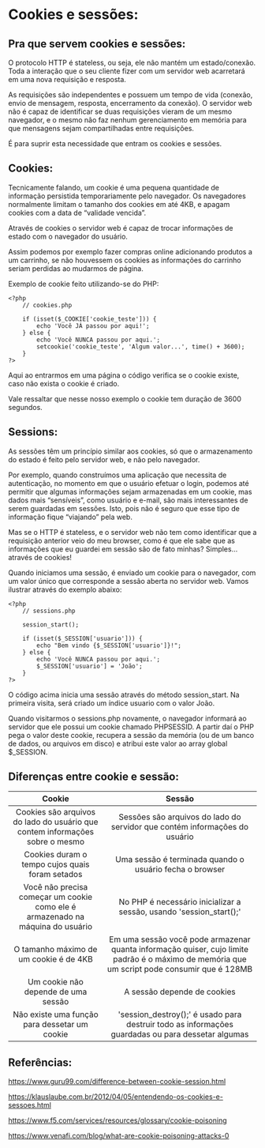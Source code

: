 # Cookies e sessões:
## Pra que servem cookies e sessões:
O protocolo HTTP é stateless, ou seja, ele não mantém um estado/conexão. Toda a interação que o seu cliente fizer com um servidor web acarretará em uma nova requisição e resposta.

As requisições são independentes e possuem um tempo de vida (conexão, envio de mensagem, resposta, encerramento da conexão). O servidor web não é capaz de identificar se duas requisições vieram de um mesmo navegador, e o mesmo não faz nenhum gerenciamento em memória para que mensagens sejam compartilhadas entre requisições.

É para suprir esta necessidade que entram os cookies e sessões.

## Cookies:
Tecnicamente falando, um cookie é uma pequena quantidade de informação persistida temporariamente pelo navegador. Os navegadores normalmente limitam o tamanho dos cookies em até 4KB, e apagam cookies com a data de “validade vencida”.

Através de cookies o servidor web é capaz de trocar informações de estado com o navegador do usuário. 

Assim podemos por exemplo fazer compras online adicionando produtos a um carrinho, se não houvessem os cookies as informações do carrinho seriam perdidas ao mudarmos de página.

Exemplo de cookie feito utilizando-se do PHP:

```php=
<?php
    // cookies.php

    if (isset($_COOKIE['cookie_teste'])) {
        echo 'Você JÁ passou por aqui!';
    } else {
        echo 'Você NUNCA passou por aqui.';
        setcookie('cookie_teste', 'Algum valor...', time() + 3600);
    }
?>
```

Aqui ao entrarmos em uma página o código verifica se o cookie existe, caso não exista o cookie é criado.

Vale ressaltar que nesse nosso exemplo o cookie tem duração de 3600 segundos.

## Sessions:
As sessões têm um princípio similar aos cookies, só que o armazenamento do estado é feito pelo servidor web, e não pelo navegador.

Por exemplo, quando construímos uma aplicação que necessita de autenticação, no momento em que o usuário efetuar o login, podemos até permitir que algumas informações sejam armazenadas em um cookie, mas dados mais “sensíveis”, como usuário e e-mail, são mais interessantes de serem guardadas em sessões. Isto, pois não é seguro que esse tipo de informação fique “viajando” pela web.

Mas se o HTTP é stateless, e o servidor web não tem como identificar que a requisição anterior veio do meu browser, como é que ele sabe que as informações que eu guardei em sessão são de fato minhas? Simples… através de cookies!

Quando iniciamos uma sessão, é enviado um cookie para o navegador, com um valor único que corresponde a sessão aberta no servidor web. Vamos ilustrar através do exemplo abaixo:

```php=
<?php
    // sessions.php

    session_start();

    if (isset($_SESSION['usuario'])) {
        echo "Bem vindo {$_SESSION['usuario']}!";
    } else {
        echo 'Você NUNCA passou por aqui.';
        $_SESSION['usuario'] = 'João';
    }
?>
```
O código acima inicia uma sessão através do método session_start. Na primeira visita, será criado um índice usuario com o valor João.

Quando visitarmos o sessions.php novamente, o navegador informará ao servidor que ele possui um cookie chamado PHPSESSID. A partir daí o PHP pega o valor deste cookie, recupera a sessão da memória (ou de um banco de dados, ou arquivos em disco) e atribui este valor ao array global $_SESSION.

## Diferenças entre cookie e sessão:


| Cookie | Sessão |
|:------:|:------:|
|  Cookies são arquivos do lado do usuário que contem informações sobre o mesmo  |  Sessões são arquivos do lado do servidor que contém informações do usuário  |
| Cookies duram o tempo cujos quais foram setados | Uma sessão é terminada quando o usuário fecha o browser |
| Você não precisa começar um cookie como ele é armazenado na máquina do usuário | No PHP é necessário inicializar a sessão, usando 'session_start();' |
| O tamanho máximo de um cookie é de 4KB | Em uma sessão você pode armazenar quanta informação quiser, cujo limite padrão é o máximo de memória que um script pode consumir que é 128MB |
| Um cookie não depende de uma sessão | A sessão depende de cookies |
| Não existe uma função para dessetar um cookie | 'session_destroy();' é usado para destruir todo as informações guardadas ou para dessetar algumas |


## Referências:
https://www.guru99.com/difference-between-cookie-session.html

https://klauslaube.com.br/2012/04/05/entendendo-os-cookies-e-sessoes.html

https://www.f5.com/services/resources/glossary/cookie-poisoning

https://www.venafi.com/blog/what-are-cookie-poisoning-attacks-0